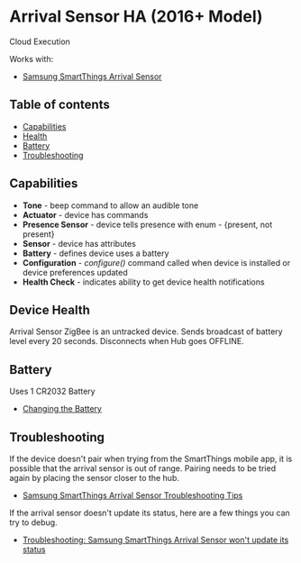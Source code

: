 # Arrival Sensor HA (2016+ Model)

Cloud Execution

Works with:

* [Samsung SmartThings Arrival Sensor](https://support.smartthings.com/hc/en-us/articles/212417083-Samsung-SmartThings-Arrival-Sensor)

## Table of contents

* [Capabilities](#capabilities)
* [Health](#device-health)
* [Battery](#battery)
* [Troubleshooting](#troubleshooting)


## Capabilities

* **Tone** - beep command to allow an audible tone
* **Actuator** - device has commands
* **Presence Sensor** - device tells presence with enum - {present, not present}
* **Sensor** - device has attributes
* **Battery** - defines device uses a battery
* **Configuration** - _configure()_ command called when device is installed or device preferences updated
* **Health Check** - indicates ability to get device health notifications


## Device Health

Arrival Sensor ZigBee is an untracked device. Sends broadcast of battery level every 20 seconds.
Disconnects when Hub goes OFFLINE.


## Battery

Uses 1 CR2032 Battery

* [Changing the Battery](https://support.smartthings.com/hc/en-us/articles/200907400-How-to-change-the-battery-in-the-SmartSense-Presence-Sensor-and-Samsung-SmartThings-Arrival-Sensor)


## Troubleshooting

If the device doesn't pair when trying from the SmartThings mobile app, it is possible that the arrival sensor is out of range.
Pairing needs to be tried again by placing the sensor closer to the hub.

* [Samsung SmartThings Arrival Sensor Troubleshooting Tips](https://support.smartthings.com/hc/en-us/articles/205382134-Samsung-SmartThings-Arrival-Sensor-2015-model-)

If the arrival sensor doesn't update its status, here are a few things you can try to debug.

* [Troubleshooting: Samsung SmartThings Arrival Sensor won't update its status](https://support.smartthings.com/hc/en-us/articles/200846514-Troubleshooting-Samsung-SmartThings-Arrival-Sensor-won-t-update-its-status)